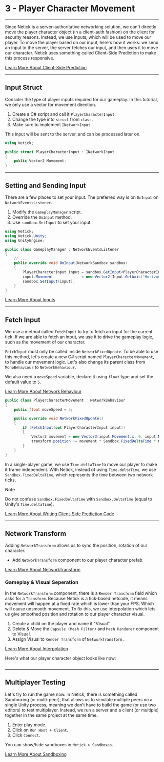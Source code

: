 # 3 - Player Character Movement

---

Since Netick is a server-authoritative networking solution, we can't directly move the player character object (in a client-auth fashion) on the client for security reasons. Instead, we use inputs, which will be used to move our player. To move the player based on our input, here's how it works: we send an input to the server, the server fetches our input, and then uses it to move our character. Netick uses something called Client-Side Prediction to make this process responsive.

[Learn More About Client-Side Prediction](../understanding-client-side-prediction/understanding-client-side-prediction.md)

---

## Input Struct
Consider the type of player inputs required for our gameplay. In this tutorial, we only use a vector for movement direction.

1. Create a C# script and call it `PlayerCharacterInput`.
2. Change the type into `struct` from `class`.
3. Make sure to implement `INetworkInput`.

This input will be sent to the server, and can be processed later on.

```cs
using Netick;

public struct PlayerCharacterInput : INetworkInput
{
    public Vector2 Movement;    
}
```

---

## Setting and Sending Input
There are a few places to set your input. The preferred way is on `OnInput` on `NetworkEventsListener`.

1. Modify the `GameplayManager` script.
2. Override the `OnInput` method.
3. Use `sandbox.SetInput` to set your input.

```cs
using Netick;
using Netick.Unity;
using UnityEngine;

public class GameplayManager : NetworkEventsListener
{
    // ...   
    public override void OnInput(NetworkSandbox sandbox)
    {
        PlayerCharacterInput input = sandbox.GetInput<PlayerCharacterInput>();
        input.Movement             = new Vector2(Input.GetAxis("Horizontal"), Input.GetAxis("Vertical"));
        sandbox.SetInput(input);
    }
}

```

[Learn More About Inputs](../understanding-client-side-prediction/writing-gameplay-code.md)

---

## Fetch Input

We use a method called `FetchInput` to try to fetch an input for the current tick. If we are able to fetch an input, we use it to drive the gameplay logic, such as the movement of our character. 

`FetchInput` must only be called inside `NetworkFixedUpdate`. To be able to use this method, let's create a new C# script named `PlayerCharacterMovement`, to handle our movement logic. Let's also change its parent class from `MonoBehaviour` to `NetworkBehaviour`.

We also need a `moveSpeed` variable, declare it using `float` type and set the default value to `5`.

[Learn More About Network Behaviour](../core-concepts.md#network-behaviour)

```cs
public class PlayerCharacterMovement : NetworkBehaviour
{
    public float moveSpeed = 5;

    public override void NetworkFixedUpdate()
    {
        if (FetchInput(out PlayerCharacterInput input))
        {
            Vector3 movement = new Vector3(input.Movement.x, 0, input.Movement.y);
            transform.position += movement * Sandbox.FixedDeltaTime * moveSpeed;
        }
    }
}
```

In a single-player game, we use `Time.deltaTime` to move our player to make it frame independent. With Netick, instead of using `Time.deltaTime`, we use `Sandbox.FixedDeltaTime`, which represents the time between two network ticks.

> [!Note]
> Do not confuse `Sandbox.FixedDeltaTime` with `Sandbox.DeltaTime` (equal to Unity's `Time.deltaTime`). 


[Learn More About Writing Client-Side Prediction Code](../understanding-client-side-prediction/writing-gameplay-code.md)

---

## Network Transform
Adding `NetworkTransform` allows us to sync the position, rotation of our character.

- Add `NetworkTransform` component to our player character prefab.

[Learn More About NetworkTransform](../built-in-components/networktransform.md)

### Gameplay & Visual Seperation
In the `NetworkTransform` component, there is a `Render Transform` field which asks for a `Transform`.
Because Netick is a tick-based netcode, it means movement will happen at a fixed rate which is lower than your FPS. Which will cause unsmooth movement. To fix this, we use interpolation which lets us give smoothed position and rotation to our player character visual.

1. Create a child on the player and name it "Visual".
2. Delete & Move the `Capsule (Mesh Filter)` and `Mesh Renderer` component to Visual.
3. Assign Visual to `Render Transform` of `NetworkTransform` .

[Learn More About Interpolation](../interpolation.md)

Here's what our player character object looks like now:

<figure><img src="../../images/getting-started/103-player-character.png" alt=""><figcaption></figcaption></figure>

---

## Multiplayer Testing
Let's try to run the game now. In Netick, there is something called Sandboxing (or multi-peer), that allows us to simulate multiple peers on a single Unity process, meaning we don't have to build the game (or use two editors) to test multiplayer. Instead, we run a server and a client (or multiple) together in the same project at the same time.

1. Enter play mode.
2. Click on `Run Host + Client`.
3. Click `Connect`.

You can show/hide sandboxes in `Netick > Sandboxes`.

[Learn More About Sandboxing](../sandboxing.md)

<figure><img src="../../images/getting-started/103-multipeer.gif" alt=""><figcaption></figcaption></figure>